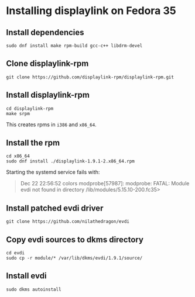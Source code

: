 # Installing displaylink on Fedora 35

## Install dependencies

```shell
sudo dnf install make rpm-build gcc-c++ libdrm-devel
```

## Clone displaylink-rpm

```
git clone https://github.com/displaylink-rpm/displaylink-rpm.git
```

## Install displaylink-rpm

```shell
cd displaylink-rpm
make srpm
```

This creates rpms in `i386` and `x86_64`.

## Install the rpm

```shell
cd x86_64
sudo dnf install ./displaylink-1.9.1-2.x86_64.rpm
```

Starting the systemd service fails with: 
> Dec 22 22:56:52 colors modprobe[57987]: modprobe: FATAL: Module evdi not found in directory /lib/modules/5.15.10-200.fc35>

## Install patched evdi driver

```shell
git clone https://github.com/nilathedragon/evdi
```

## Copy evdi sources to dkms directory

```shell
cd evdi
sudo cp -r module/* /var/lib/dkms/evdi/1.9.1/source/
````

## Install evdi

```shell
sudo dkms autoinstall
```
